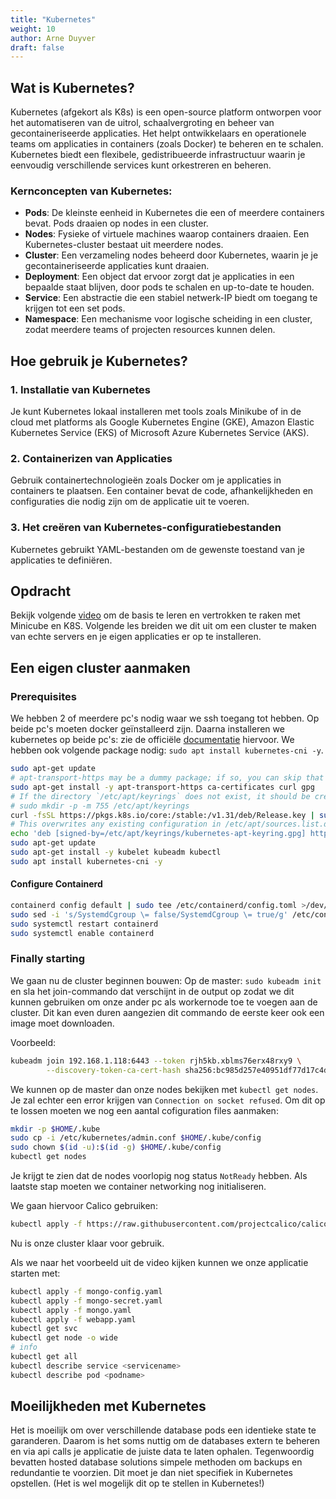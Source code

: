 ```yaml
---
title: "Kubernetes"
weight: 10
author: Arne Duyver
draft: false
---
```


## Wat is Kubernetes?

Kubernetes (afgekort als K8s) is een open-source platform ontworpen voor het automatiseren van de uitrol, schaalvergroting en beheer van gecontaineriseerde applicaties. Het helpt ontwikkelaars en operationele teams om applicaties in containers (zoals Docker) te beheren en te schalen. Kubernetes biedt een flexibele, gedistribueerde infrastructuur waarin je eenvoudig verschillende services kunt orkestreren en beheren.

### Kernconcepten van Kubernetes:

- **Pods**: De kleinste eenheid in Kubernetes die een of meerdere containers bevat. Pods draaien op nodes in een cluster.
- **Nodes**: Fysieke of virtuele machines waarop containers draaien. Een Kubernetes-cluster bestaat uit meerdere nodes.
- **Cluster**: Een verzameling nodes beheerd door Kubernetes, waarin je je gecontaineriseerde applicaties kunt draaien.
- **Deployment**: Een object dat ervoor zorgt dat je applicaties in een bepaalde staat blijven, door pods te schalen en up-to-date te houden.
- **Service**: Een abstractie die een stabiel netwerk-IP biedt om toegang te krijgen tot een set pods.
- **Namespace**: Een mechanisme voor logische scheiding in een cluster, zodat meerdere teams of projecten resources kunnen delen.

## Hoe gebruik je Kubernetes?

### 1. Installatie van Kubernetes
Je kunt Kubernetes lokaal installeren met tools zoals Minikube of in de cloud met platforms als Google Kubernetes Engine (GKE), Amazon Elastic Kubernetes Service (EKS) of Microsoft Azure Kubernetes Service (AKS).

### 2. Containerizen van Applicaties
Gebruik containertechnologieën zoals Docker om je applicaties in containers te plaatsen. Een container bevat de code, afhankelijkheden en configuraties die nodig zijn om de applicatie uit te voeren.

### 3. Het creëren van Kubernetes-configuratiebestanden
Kubernetes gebruikt YAML-bestanden om de gewenste toestand van je applicaties te definiëren.

## Opdracht

Bekijk volgende [video](https://www.youtube.com/watch?v=s_o8dwzRlu4&t=5s) om de basis te leren en vertrokken te raken met Minicube en K8S. Volgende les breiden we dit uit om een cluster te maken van echte servers en je eigen applicaties er op te installeren.

## Een eigen cluster aanmaken

### Prerequisites
We hebben 2 of meerdere pc's nodig waar we ssh toegang tot hebben. Op beide pc's moeten docker geïnstalleerd zijn. Daarna installeren we kubernetes op beide pc's: zie de officiële [documentatie](https://kubernetes.io/docs/setup/production-environment/tools/kubeadm/install-kubeadm/#installing-kubeadm-kubelet-and-kubectl) hiervoor. We hebben ook volgende package nodig: `sudo apt install kubernetes-cni -y`.
```bash
sudo apt-get update
# apt-transport-https may be a dummy package; if so, you can skip that package
sudo apt-get install -y apt-transport-https ca-certificates curl gpg
# If the directory `/etc/apt/keyrings` does not exist, it should be created before the curl command, read the note below.
# sudo mkdir -p -m 755 /etc/apt/keyrings
curl -fsSL https://pkgs.k8s.io/core:/stable:/v1.31/deb/Release.key | sudo gpg --dearmor -o /etc/apt/keyrings/kubernetes-apt-keyring.gpg
# This overwrites any existing configuration in /etc/apt/sources.list.d/kubernetes.list
echo 'deb [signed-by=/etc/apt/keyrings/kubernetes-apt-keyring.gpg] https://pkgs.k8s.io/core:/stable:/v1.31/deb/ /' | sudo tee /etc/apt/sources.list.d/kubernetes.list
sudo apt-get update
sudo apt-get install -y kubelet kubeadm kubectl
sudo apt install kubernetes-cni -y
```

#### Configure Containerd
```bash
containerd config default | sudo tee /etc/containerd/config.toml >/dev/null 2>&1
sudo sed -i 's/SystemdCgroup \= false/SystemdCgroup \= true/g' /etc/containerd/config.toml
sudo systemctl restart containerd
sudo systemctl enable containerd
```

### Finally starting
We gaan nu de cluster beginnen bouwen: 
Op de master: `sudo kubeadm init` en sla het join-commando dat verschijnt in de output op zodat we dit kunnen gebruiken om onze ander pc als workernode toe te voegen aan de cluster. Dit kan even duren aangezien dit commando de eerste keer ook een image moet downloaden.

Voorbeeld:
```bash
kubeadm join 192.168.1.118:6443 --token rjh5kb.xblms76erx48rxy9 \
        --discovery-token-ca-cert-hash sha256:bc985d257e40951df77d17c4d9469d7254b77c2d1ec15b4e284aec0569d7ab12
```

We kunnen op de master dan onze nodes bekijken met `kubectl get nodes`. Je zal echter een error krijgen van `Connection on socket refused`.
Om dit op te lossen moeten we nog een aantal cofiguration files aanmaken:

```bash
mkdir -p $HOME/.kube
sudo cp -i /etc/kubernetes/admin.conf $HOME/.kube/config
sudo chown $(id -u):$(id -g) $HOME/.kube/config
kubectl get nodes
```

Je krijgt te zien dat de nodes voorlopig nog status `NotReady` hebben.
Als laatste stap moeten we container networking nog initialiseren.

We gaan hiervoor Calico gebruiken:
```bash
kubectl apply -f https://raw.githubusercontent.com/projectcalico/calico/refs/heads/master/manifests/calico.yaml
```

Nu is onze cluster klaar voor gebruik.

Als we naar het voorbeeld uit de video kijken kunnen we onze applicatie starten met:
```bash
kubectl apply -f mongo-config.yaml
kubectl apply -f mongo-secret.yaml
kubectl apply -f mongo.yaml
kubectl apply -f webapp.yaml
kubectl get svc
kubectl get node -o wide
# info
kubectl get all
kubectl describe service <servicename>
kubectl describe pod <podname>
```


## Moeilijkheden met Kubernetes

Het is moeilijk om over verschillende database pods een identieke state te garanderen. Daarom is het soms nuttig om de databases extern te beheren en via api calls je applicatie de juiste data te laten ophalen.
Tegenwoordig bevatten hosted database solutions simpele methoden om backups en redundantie te voorzien. Dit moet je dan niet specifiek in Kubernetes opstellen. (Het is wel mogelijk dit op te stellen in Kubernetes!)